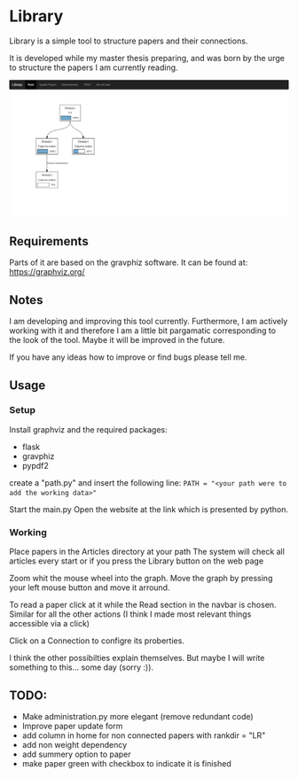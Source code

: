 # Library

Library is a simple tool to structure papers and their connections.

It is developed while my master thesis preparing, and was born by the urge to structure the papers I am currently reading.

![Example image](images/example.png)

## Requirements
Parts of it are based on the gravphiz software. 
It can be found at: https://graphviz.org/

## Notes
I am developing and improving this tool currently.
Furthermore, I am actively working with it and therefore 
I am a little bit pargamatic corresponding to the look of the tool.
Maybe it will be improved in the future.


If you have any ideas how to improve or find bugs please tell me.

## Usage
### Setup
Install graphviz and the required packages:
- flask
- gravphiz
- pypdf2

create a "path.py" and insert the following line:
```PATH = "<your path were to add the working data>"```

Start the main.py
Open the website at the link which is presented by python.

### Working 
Place papers in the Articles directory at your path
The system will check all articles every start or if you press the Library button on the web page

Zoom whit the mouse wheel into the graph.
Move the graph by pressing your left mouse button and move it arround.

To read a paper click at it while the Read section in the navbar is chosen.
Similar for all the other actions (I think I made most relevant things accessible via a click)

Click on a Connection to configre its proberties.



I think the other possibilties explain themselves.
But maybe I will write something to this... some day (sorry :)).


## TODO:
- Make administration.py more elegant (remove redundant code)
- Improve paper update form
- add column in home for non connected papers with rankdir = "LR"
- add non weight dependency
- add summery option to paper
- make paper green with checkbox to indicate it is finished
